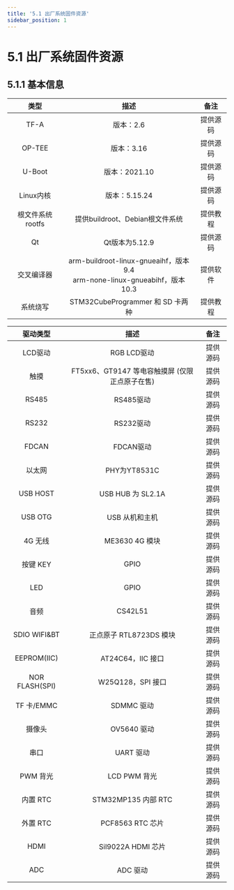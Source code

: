 ```yaml
---
title: '5.1 出厂系统固件资源'
sidebar_position: 1
---
```


# 5.1 出厂系统固件资源

## 5.1.1 基本信息



| **类型**         | **描述**                                                     | **备注** |
| :--------------: | :----------------------------------------------------------: | :------: |
| TF-A             | 版本：2.6                                                    | 提供源码 |
| OP-TEE           | 版本：3.16                                                   | 提供源码 |
| U-Boot           | 版本：2021.10                                                | 提供源码 |
| Linux内核        | 版本：5.15.24                                                | 提供源码 |
| 根文件系统rootfs | 提供buildroot、Debian根文件系统                              | 提供教程 |
| Qt               | Qt版本为5.12.9                                               | 提供源码 |
| 交叉编译器       | arm-buildroot-linux-gnueaihf，版本 9.4 <br /> arm-none-linux-gnueabihf，版本10.3 | 提供软件 |
| 系统烧写         | STM32CubeProgrammer 和 SD 卡两种                             | 提供教程 |



| **驱动类型**   | **描述**                                        | **备注** |
| :------------: | :---------------------------------------------: | :------: |
| LCD驱动        | RGB LCD驱动                                     | 提供源码 |
| 触摸           | FT5xx6、GT9147 等电容触摸屏  (仅限正点原子在售) | 提供源码 |
| RS485          | RS485驱动                                       | 提供源码 |
| RS232          | RS232驱动                                       | 提供源码 |
| FDCAN          | FDCAN驱动                                       | 提供源码 |
| 以太网         | PHY为YT8531C                                    | 提供源码 |
| USB HOST       | USB HUB 为 SL2.1A                               | 提供源码 |
| USB OTG        | USB 从机和主机                                  | 提供源码 |
| 4G 无线        | ME3630 4G 模块                                  | 提供源码 |
| 按键 KEY       | GPIO                                            | 提供源码 |
| LED            | GPIO                                            | 提供源码 |
| 音频           | CS42L51                                         | 提供源码 |
| SDIO WIFI&BT   | 正点原子 RTL8723DS 模块                         | 提供源码 |
| EEPROM(IIC)    | AT24C64，IIC 接口                               | 提供源码 |
| NOR FLASH(SPI) | W25Q128，SPI 接口                               | 提供源码 |
| TF 卡/EMMC     | SDMMC 驱动                                      | 提供源码 |
| 摄像头         | OV5640 驱动                                     | 提供源码 |
| 串口           | UART 驱动                                       | 提供源码 |
| PWM 背光       | LCD PWM 背光                                    | 提供源码 |
| 内置 RTC       | STM32MP135 内部 RTC                             | 提供源码 |
| 外置 RTC       | PCF8563 RTC 芯片                                | 提供源码 |
| HDMI           | Sil9022A HDMI 芯片                              | 提供源码 |
| ADC            | ADC 驱动                                        | 提供源码 |

